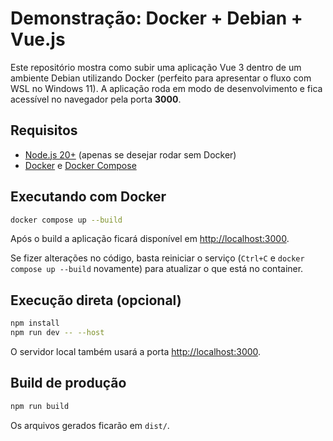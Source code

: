 # Demonstração: Docker + Debian + Vue.js

Este repositório mostra como subir uma aplicação Vue 3 dentro de um ambiente Debian utilizando Docker (perfeito para apresentar o fluxo com WSL no Windows 11). A aplicação roda em modo de desenvolvimento e fica acessível no navegador pela porta **3000**.

## Requisitos

- [Node.js 20+](https://nodejs.org/) (apenas se desejar rodar sem Docker)
- [Docker](https://docs.docker.com/engine/install/) e [Docker Compose](https://docs.docker.com/compose/install/)

## Executando com Docker

```bash
docker compose up --build
```

Após o build a aplicação ficará disponível em [http://localhost:3000](http://localhost:3000).

Se fizer alterações no código, basta reiniciar o serviço (`Ctrl+C` e `docker compose up --build` novamente) para atualizar o que está no container.

## Execução direta (opcional)

```bash
npm install
npm run dev -- --host
```

O servidor local também usará a porta [http://localhost:3000](http://localhost:3000).

## Build de produção

```bash
npm run build
```

Os arquivos gerados ficarão em `dist/`.
